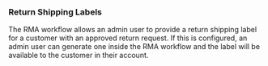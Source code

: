 ### Return Shipping Labels

The RMA workflow allows an admin user to provide a return shipping label for a customer with an approved return request. If this is configured, an admin user can generate one inside the RMA workflow and the label will be available to the customer in their account.
